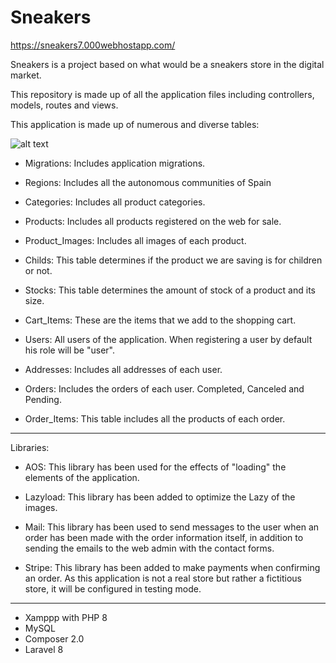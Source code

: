 # Sneakers

https://sneakers7.000webhostapp.com/

Sneakers is a project based on what would be a sneakers store in the digital market.

This repository is made up of all the application files including controllers, models, routes and views.

This application is made up of numerous and diverse tables:

![alt text](https://i.imgur.com/duE7ts4.png)

- Migrations: Includes application migrations.

- Regions: Includes all the autonomous communities of Spain

- Categories: Includes all product categories.

- Products: Includes all products registered on the web for sale.

- Product_Images: Includes all images of each product.

- Childs: This table determines if the product we are saving is for children or not.

- Stocks: This table determines the amount of stock of a product and its size.

- Cart_Items: These are the items that we add to the shopping cart.

- Users: All users of the application. When registering a user by default his role will be "user".

- Addresses: Includes all addresses of each user.

- Orders: Includes the orders of each user. Completed, Canceled and Pending.

- Order_Items: This table includes all the products of each order.

-----------------------------------------------------------------------------------------------------------

Libraries:

- AOS: This library has been used for the effects of "loading" the elements of the application.

- Lazyload: This library has been added to optimize the Lazy of the images.

- Mail: This library has been used to send messages to the user when an order has been made with the order information itself, in addition to sending the emails to the web admin with the contact forms.

- Stripe: This library has been added to make payments when confirming an order. As this application is not a real store but rather a fictitious store, it will be configured in testing mode.

-----------------------------------------------------------------------------------------------------------

- Xamppp with PHP 8
- MySQL
- Composer 2.0
- Laravel 8

